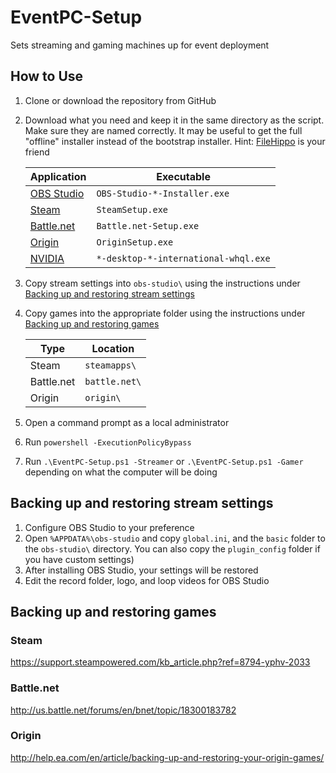 ﻿# EventPC-Setup
Sets streaming and gaming machines up for event deployment

## How to Use
1. Clone or download the repository from GitHub
2. Download what you need and keep it in the same directory as the script.  Make sure they are named correctly. It may be useful to get the full "offline" installer instead of the bootstrap installer.  Hint: [FileHippo](https://filehippo.com/) is your friend

    Application|Executable
    ---|---
    [OBS Studio](https://obsproject.com/)|`OBS-Studio-*-Installer.exe`
    [Steam](https://steampowered.com/)|`SteamSetup.exe`
    [Battle.net](https://battle.net/)|`Battle.net-Setup.exe`
    [Origin](https://origin.com/)|`OriginSetup.exe`
    [NVIDIA](https://nvidia.com/)|`*-desktop-*-international-whql.exe`

3. Copy stream settings into `obs-studio\` using the instructions under [Backing up and restoring stream settings](#backing-up-and-restoring-stream-settings)
4. Copy games into the appropriate folder using the instructions under [Backing up and restoring games](#backing-up-and-restoring-games)

     Type|Location
     ---|---
     Steam|`steamapps\`
     Battle.net|`battle.net\`
     Origin|`origin\`

5. Open a command prompt as a local administrator
6. Run `powershell -ExecutionPolicyBypass`
7. Run `.\EventPC-Setup.ps1 -Streamer` or `.\EventPC-Setup.ps1 -Gamer` depending on what the computer will be doing

## Backing up and restoring stream settings
1. Configure OBS Studio to your preference
2. Open `%APPDATA%\obs-studio` and copy `global.ini`, and the `basic` folder to the `obs-studio\` directory.  You can also copy the `plugin_config` folder if you have custom settings)
3. After installing OBS Studio, your settings will be restored
4. Edit the record folder, logo, and loop videos for OBS Studio

## Backing up and restoring games
### Steam
https://support.steampowered.com/kb_article.php?ref=8794-yphv-2033

### Battle.net
http://us.battle.net/forums/en/bnet/topic/18300183782

### Origin
http://help.ea.com/en/article/backing-up-and-restoring-your-origin-games/
